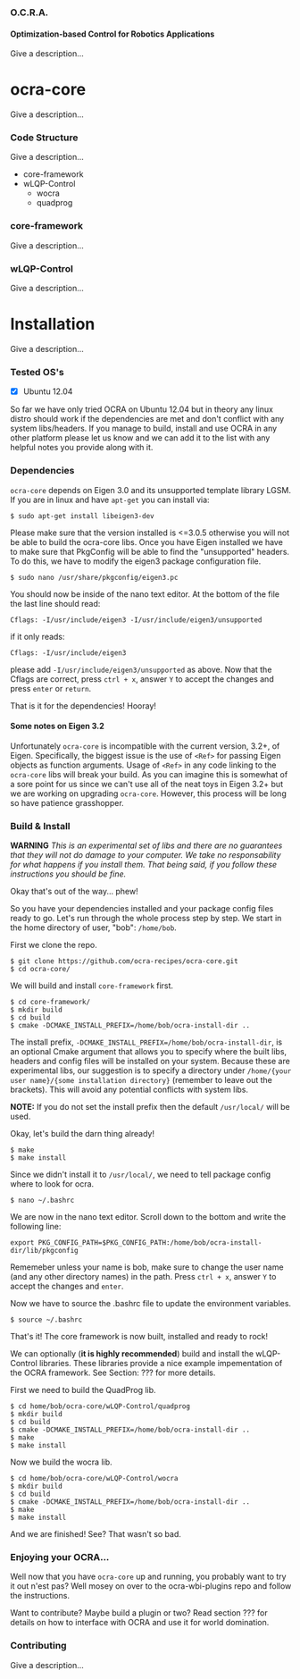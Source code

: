 ### O.C.R.A.
#### Optimization-based Control for Robotics Applications

Give a description...

# ocra-core

Give a description...

### Code Structure
Give a description...

- core-framework
- wLQP-Control
  - wocra
  - quadprog

### core-framework

Give a description...

### wLQP-Control

Give a description...

# Installation

Give a description...

### Tested OS's

- [x] Ubuntu 12.04

So far we have only tried OCRA on Ubuntu 12.04 but in theory any linux distro should work if the dependencies are met and don't conflict with any system libs/headers. If you manage to build, install and use OCRA in any other platform please let us know and we can add it to the list with any helpful notes you provide along with it.

### Dependencies

`ocra-core` depends on Eigen 3.0 and its unsupported template library LGSM. If you are in linux and have `apt-get` you can install via:
```
$ sudo apt-get install libeigen3-dev
```
Please make sure that the version installed is <=3.0.5 otherwise you will not be able to build the ocra-core libs. Once you have Eigen installed we have to make sure that PkgConfig will be able to find the "unsupported" headers. To do this, we have to modify the eigen3 package configuration file.

```
$ sudo nano /usr/share/pkgconfig/eigen3.pc
```
You should now be inside of the nano text editor. At the bottom of the file the last line should read:
```pc
Cflags: -I/usr/include/eigen3 -I/usr/include/eigen3/unsupported
```
if it only reads:
```pc
Cflags: -I/usr/include/eigen3
```
please add `-I/usr/include/eigen3/unsupported` as above. Now that the Cflags are correct, press `ctrl + x`, answer `Y` to accept the changes and press `enter` or `return`.

That is it for the dependencies! Hooray!

#### Some notes on Eigen 3.2

Unfortunately `ocra-core` is incompatible with the current version, 3.2+, of Eigen. Specifically, the biggest issue is the use of `<Ref>` for passing Eigen objects as function arguments. Usage of `<Ref>` in any code linking to the `ocra-core` libs will break your build. As you can imagine this is somewhat of a sore point for us since we can't use all of the neat toys in Eigen 3.2+ but we are working on upgrading `ocra-core`. However, this process will be long so have patience grasshopper.  

### Build & Install
**WARNING**
*This is an experimental set of libs and there are no guarantees that they will not do damage to your computer. We take no responsability for what happens if you install them. That being said, if you follow these instructions you should be fine.*

Okay that's out of the way... phew!

So you have your dependencies installed and your package config files ready to go. Let's run through the whole process step by step. We start in the home directory of user, "bob": `/home/bob`.

First we clone the repo.
```
$ git clone https://github.com/ocra-recipes/ocra-core.git
$ cd ocra-core/
```
We will build and install `core-framework` first.
```
$ cd core-framework/
$ mkdir build
$ cd build
$ cmake -DCMAKE_INSTALL_PREFIX=/home/bob/ocra-install-dir ..
```
The install prefix, `-DCMAKE_INSTALL_PREFIX=/home/bob/ocra-install-dir`, is an optional Cmake argument that allows you to specify where the built libs, headers and config files will be installed on your system. Because these are experimental libs, our suggestion is to specify a directory under `/home/{your user name}/{some installation directory}` (remember to leave out the brackets). This will avoid any potential conflicts with system libs.

**NOTE:** If you do not set the install prefix then the default `/usr/local/` will be used.

Okay, let's build the darn thing already!
```
$ make
$ make install
```
Since we didn't install it to `/usr/local/`, we need to tell package config where to look for ocra. 

```
$ nano ~/.bashrc
```
We are now in the nano text editor. Scroll down to the bottom and write the following line:
```
export PKG_CONFIG_PATH=$PKG_CONFIG_PATH:/home/bob/ocra-install-dir/lib/pkgconfig
```
Rememeber unless your name is bob, make sure to change the user name (and any other directory names) in the path. Press `ctrl + x`, answer `Y` to accept the changes and `enter`.

Now we have to source the .bashrc file to update the environment variables.
```
$ source ~/.bashrc
```
That's it! The core framework is now built, installed and ready to rock! 

We can optionally (**it is highly recommended**) build and install the wLQP-Control libraries. These libraries provide a nice example impementation of the OCRA framework. See Section: ??? for more details.

First we need to build the QuadProg lib.
```
$ cd home/bob/ocra-core/wLQP-Control/quadprog
$ mkdir build
$ cd build
$ cmake -DCMAKE_INSTALL_PREFIX=/home/bob/ocra-install-dir ..
$ make
$ make install
```

Now we build the wocra lib.
```
$ cd home/bob/ocra-core/wLQP-Control/wocra
$ mkdir build
$ cd build
$ cmake -DCMAKE_INSTALL_PREFIX=/home/bob/ocra-install-dir ..
$ make
$ make install
```

And we are finished! See? That wasn't so bad. 

### Enjoying your OCRA...
Well now that you have `ocra-core` up and running, you probably want to try it out n'est pas? Well mosey on over to the ocra-wbi-plugins repo and follow the instructions. 

Want to contribute? Maybe build a plugin or two? Read section ??? for details on how to interface with OCRA and use it for world domination.

### Contributing

Give a description...